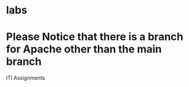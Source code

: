 # labs
# Please Notice that there is a branch for Apache other than the main branch
ITI Assignments
